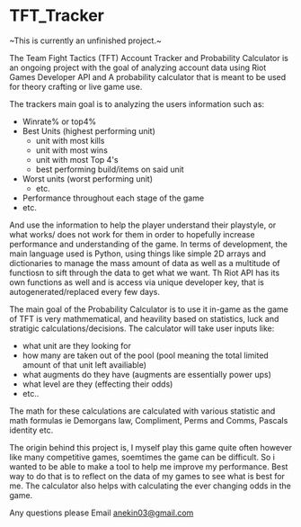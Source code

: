 # TFT_Tracker

~This is currently an unfinished project.~

The Team Fight Tactics (TFT) Account Tracker and Probability Calculator is an ongoing project with the goal of analyzing account data using Riot Games Developer API and A probability calculator that is meant to be used for theory crafting or live game use. 

The trackers main goal is to analyzing the users information such as:
- Winrate% or top4%
- Best Units (highest performing unit)
    - unit with most kills
    - unit with most wins
    - unit with most Top 4's
    - best performing build/items on said unit
- Worst units (worst performing unit)
    - etc.
- Performance throughout each stage of the game
- etc.

And use the information to help the player understand their playstyle, or what works/ does not work for them in order to hopefully increase performance and understanding of the game. 
In terms of development, the main language used is Python, using things like simple 2D arrays and dictionaries to manage the mass amount of data as well as a multitude of functiosn to sift through the data to get what we want. Th Riot API has its own functions as well and is access via unique developer key, that is autogenerated/replaced every few days. 

The main goal of the Probability Calculator is to use it in-game as the game of TFT is very mathmematical, and heavility based on statistics, luck and stratigic calculations/decisions. The calculator will take user inputs like:
- what unit are they looking for
- how many are taken out of the pool (pool meaning the total limited amount of that unit left availiable)
- what augments do they have (augments are essentially power ups)
- what level are they (effecting their odds)
- etc..

The math for these calculations are calculated with various statistic and math formulas ie Demorgans law, Compliment, Perms and Comms, Pascals identity etc.

The origin behind this project is, I myself play this game quite often however like many competitive games, soemtimes the game can be difficult. So i wanted to be able to make a tool to help me improve my performance. Best way to do that is to reflect on the data of my games to see what is best for me. The calculator also helps with calculating the ever changing odds in the game.

Any questions please Email anekin03@gmail.com